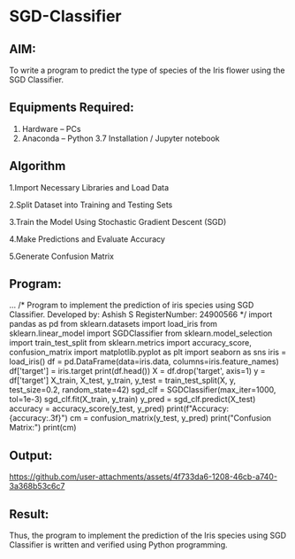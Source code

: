 # SGD-Classifier
## AIM:
To write a program to predict the type of species of the Iris flower using the SGD Classifier.

## Equipments Required:
1. Hardware – PCs
2. Anaconda – Python 3.7 Installation / Jupyter notebook

## Algorithm
1.Import Necessary Libraries and Load Data

2.Split Dataset into Training and Testing Sets

3.Train the Model Using Stochastic Gradient Descent (SGD)

4.Make Predictions and Evaluate Accuracy

5.Generate Confusion Matrix

## Program:
...
/*
Program to implement the prediction of iris species using SGD Classifier.
Developed by: Ashish S
RegisterNumber:  24900566
*/
import pandas as pd
from sklearn.datasets import load_iris
from sklearn.linear_model import SGDClassifier
from sklearn.model_selection import train_test_split
from sklearn.metrics import accuracy_score, confusion_matrix
import matplotlib.pyplot as plt
import seaborn as sns
iris = load_iris()
df = pd.DataFrame(data=iris.data, columns=iris.feature_names)
df['target'] = iris.target
print(df.head())
X = df.drop('target', axis=1)
y = df['target']
X_train, X_test, y_train, y_test = train_test_split(X, y, test_size=0.2,
random_state=42)
sgd_clf = SGDClassifier(max_iter=1000, tol=1e-3)
sgd_clf.fit(X_train, y_train)
y_pred = sgd_clf.predict(X_test)
accuracy = accuracy_score(y_test, y_pred)
print(f"Accuracy: {accuracy:.3f}")
cm = confusion_matrix(y_test, y_pred)
print("Confusion Matrix:")
print(cm)

## Output:
https://github.com/user-attachments/assets/4f733da6-1208-46cb-a740-3a368b53c6c7



## Result:
Thus, the program to implement the prediction of the Iris species using SGD Classifier is written and verified using Python programming.
